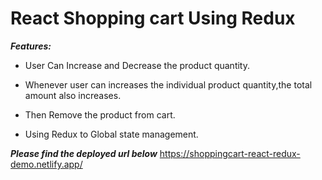 # React Shopping cart Using Redux

<b><i>Features:</b></i>

- User Can Increase and Decrease the product quantity.

- Whenever user can increases the individual product quantity,the total amount also increases.

- Then Remove the product from cart.

- Using Redux to Global state management.

***Please find the deployed url below***
https://shoppingcart-react-redux-demo.netlify.app/
